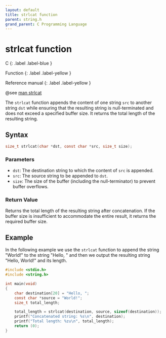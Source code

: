 ```yaml
---
layout: default
title: strlcat function
parent: string.h
grand_parent: C Programming Language
---
```


# strlcat function

C
{: .label .label-blue }

Function
{: .label .label-yellow }

Reference manual
{: .label .label-yellow }

@see [man strlcat](https://linux.die.net/man/3/strlcat)

The `strlcat` function appends the content of one string `src` to another string `dst` while ensuring that the resulting string is null-terminated and does not exceed a specified buffer size. It returns the total length of the resulting string.

## Syntax

```c
size_t strlcat(char *dst, const char *src, size_t size);
```

### Parameters

- `dst`: The destination string to which the content of `src` is appended.
- `src`: The source string to be appended to `dst`.
- `size`: The size of the buffer (including the null-terminator) to prevent buffer overflows.

### Return Value

Returns the total length of the resulting string after concatenation. If the buffer size is insufficient to accommodate the entire result, it returns the required buffer size.

## Example

In the following example we use the `strlcat` function to append the string "World!" to the string "Hello, " and then we output the resulting string "Hello, World!" and its length.

```c
#include <stdio.h>
#include <string.h>

int main(void)
{
    char destination[20] = "Hello, ";
    const char *source = "World!";
    size_t total_length;

    total_length = strlcat(destination, source, sizeof(destination));
    printf("Concatenated string: %s\n", destination);
    printf("Total length: %zu\n", total_length);
    return (0);
}
```
